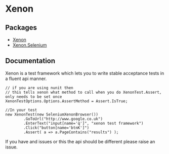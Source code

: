 Xenon
=====

Packages
-------------
- [Xenon](https://www.nuget.org/packages/Xenon)
- [Xenon.Selenium](https://www.nuget.org/packages/Xenon.Selenium)

Documentation
-------------
Xenon is a test framework which lets you to write stable acceptance tests in a fluent api manner.

    // if you are using nunit then 
    // this tells xenon what method to call when you do XenonTest.Assert, only needs to be set once
    XenonTestOptions.Options.AssertMethod = Assert.IsTrue;
    
    //In your test
    new XenonTest(new SeleniumXenonBrowser())
            .GoToUrl("http://www.google.co.uk")
            .EnterText("input[name='q']", "xenon test framework")
            .Click("button[name='btnK']")
            .Assert( a => a.PageContains("results") );

If you have and issues or this the api should be different please raise an issue.

